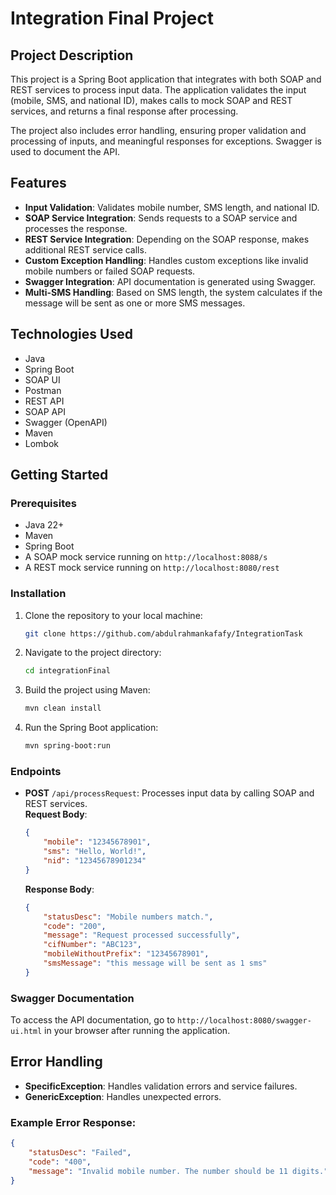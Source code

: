 
# Integration Final Project

## Project Description

This project is a Spring Boot application that integrates with both SOAP and REST services to process input data. The application validates the input (mobile, SMS, and national ID), makes calls to mock SOAP and REST services, and returns a final response after processing.

The project also includes error handling, ensuring proper validation and processing of inputs, and meaningful responses for exceptions. Swagger is used to document the API.

## Features

- **Input Validation**: Validates mobile number, SMS length, and national ID.
- **SOAP Service Integration**: Sends requests to a SOAP service and processes the response.
- **REST Service Integration**: Depending on the SOAP response, makes additional REST service calls.
- **Custom Exception Handling**: Handles custom exceptions like invalid mobile numbers or failed SOAP requests.
- **Swagger Integration**: API documentation is generated using Swagger.
- **Multi-SMS Handling**: Based on SMS length, the system calculates if the message will be sent as one or more SMS messages.

## Technologies Used

- Java
- Spring Boot
- SOAP UI
- Postman
- REST API
- SOAP API
- Swagger (OpenAPI)
- Maven
- Lombok

## Getting Started

### Prerequisites

- Java 22+
- Maven
- Spring Boot
- A SOAP mock service running on `http://localhost:8088/s`
- A REST mock service running on `http://localhost:8080/rest`

### Installation

1. Clone the repository to your local machine:
    ```bash
    git clone https://github.com/abdulrahmankafafy/IntegrationTask
    ```

2. Navigate to the project directory:
    ```bash
    cd integrationFinal
    ```

3. Build the project using Maven:
    ```bash
    mvn clean install
    ```

4. Run the Spring Boot application:
    ```bash
    mvn spring-boot:run
    ```

### Endpoints

- **POST** `/api/processRequest`: Processes input data by calling SOAP and REST services.  
  **Request Body**:  
  ```json
  {
      "mobile": "12345678901",
      "sms": "Hello, World!",
      "nid": "12345678901234"
  }
  ```  
  **Response Body**:  
  ```json
  {
      "statusDesc": "Mobile numbers match.",
      "code": "200",
      "message": "Request processed successfully",
      "cifNumber": "ABC123",
      "mobileWithoutPrefix": "12345678901",
      "smsMessage": "this message will be sent as 1 sms"
  }
  ```

### Swagger Documentation

To access the API documentation, go to `http://localhost:8080/swagger-ui.html` in your browser after running the application.

## Error Handling

- **SpecificException**: Handles validation errors and service failures.
- **GenericException**: Handles unexpected errors.

### Example Error Response:
```json
{
    "statusDesc": "Failed",
    "code": "400",
    "message": "Invalid mobile number. The number should be 11 digits."
}
```

